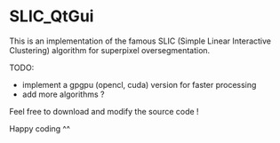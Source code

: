# SLIC_QtGui

This is an implementation of the famous SLIC (Simple Linear Interactive Clustering) algorithm for superpixel oversegmentation.

TODO:
+ implement a gpgpu (opencl, cuda) version for faster processing
+ add more algorithms ?


Feel free to download and modify the source code !

Happy coding ^^
 
